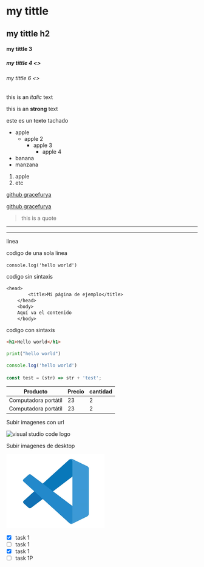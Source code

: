 <!-- hEADINGS COMENTARIO -->
# my tittle
## my tittle h2
#### my tittle 3
##### my tittle 4 <>
###### my tittle 6 <>
<!-- italic -->
this is an *italic* text
<!-- strong -->
this is an **strong** text
<!-- strikethrought -->
este es un ~~texto~~ tachado

<!-- ul -->
* apple
  * apple 2
    * apple 3
        * apple 4
* banana
* manzana

1. apple
2. etc
<!-- enlaces -->

[github gracefurya](https://github.com/gracefurya)

[github gracefurya](https://github.com/gracefurya "aviso")
> this is a quote

---
___
linea

codigo de una sola linea

`console.log('hello world')`

codigo sin sintaxis
```
<head>
		<title>Mi página de ejemplo</title>
	</head>
	<body>
	Aquí va el contenido
	</body>
```
codigo con sintaxis
```html 
<h1>Hello world</h1>
```
```python
print("hello world")
```
```javascript
console.log('hello world')

const test = (str) => str + 'test';
```
|       Producto      |Precio|cantidad|
|---------------------|------|--------|
|Computadora portátil |23    |2       |
|Computadora portátil |23    |2       |
Subir imagenes con url

![visual studio code logo](https://encrypted-tbn0.gstatic.com/images?q=tbn:ANd9GcSGirzLJFo_CO36191WSeCvZFGgeMH29ynpvSjvsyU&s)

Subir imagenes de desktop

![visual studio code logo](descarga1.png "vscode logo")

<!-- github markdown-->
* [x] task 1
* [ ] task 1
* [x] task 1
* [ ] task 1P
